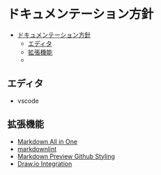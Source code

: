 # ドキュメンテーション方針

- [ドキュメンテーション方針](#ドキュメンテーション方針)
  - [エディタ](#エディタ)
  - [拡張機能](#拡張機能)
  - [](#)

## エディタ

- vscode

## 拡張機能

- [Markdown All in One](https://marketplace.visualstudio.com/items?itemName=yzhang.markdown-all-in-one)
- [markdownlint](https://marketplace.visualstudio.com/items?itemName=DavidAnson.vscode-markdownlint)
- [Markdown Preview Github Styling](https://marketplace.visualstudio.com/items?itemName=bierner.markdown-preview-github-styles)
- [Draw.io Integration](https://marketplace.visualstudio.com/items?itemName=hediet.vscode-drawio)

##
